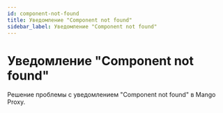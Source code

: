```yaml
---
id: component-not-found
title: Уведомление "Component not found"
sidebar_label: Уведомление "Component not found"
---
```

# Уведомление "Component not found"
Решение проблемы с уведомлением "Component not found" в Mango Proxy.